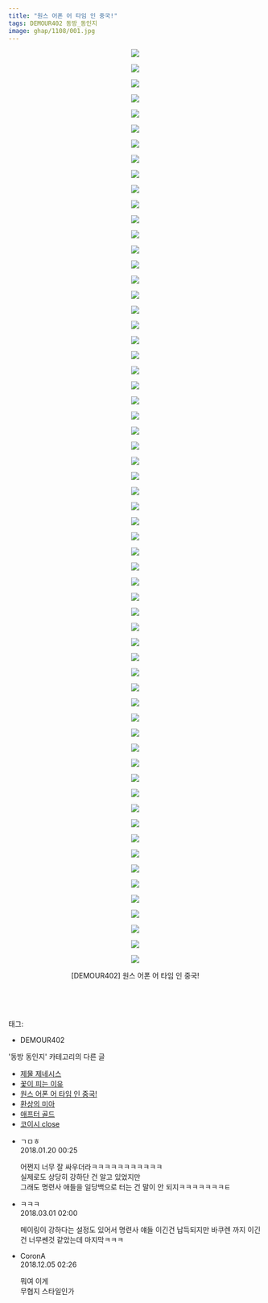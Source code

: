 ```yaml
---
title: "원스 어폰 어 타임 인 중국!"
tags: DEMOUR402 동방_동인지
image: ghap/1108/001.jpg
---
```

<div class="article">
<p style="text-align: center; clear: none; float: none;"><img src="{{ site.nasurl }}/ghap/1108/001.jpg"/></p>
<p style="text-align: center; clear: none; float: none;"><img src="{{ site.nasurl }}/ghap/1108/002.jpg"/></p>
<p style="text-align: center; clear: none; float: none;"><img src="{{ site.nasurl }}/ghap/1108/003.jpg"/></p>
<p style="text-align: center; clear: none; float: none;"><img src="{{ site.nasurl }}/ghap/1108/004.jpg"/></p>
<p style="text-align: center; clear: none; float: none;"><img src="{{ site.nasurl }}/ghap/1108/005.jpg"/></p>
<p style="text-align: center; clear: none; float: none;"><img src="{{ site.nasurl }}/ghap/1108/006.jpg"/></p>
<p style="text-align: center; clear: none; float: none;"><img src="{{ site.nasurl }}/ghap/1108/007.jpg"/></p>
<p style="text-align: center; clear: none; float: none;"><img src="{{ site.nasurl }}/ghap/1108/008.jpg"/></p>
<p style="text-align: center; clear: none; float: none;"><img src="{{ site.nasurl }}/ghap/1108/009.jpg"/></p>
<p style="text-align: center; clear: none; float: none;"><img src="{{ site.nasurl }}/ghap/1108/010.jpg"/></p>
<p style="text-align: center; clear: none; float: none;"><img src="{{ site.nasurl }}/ghap/1108/011.jpg"/></p>
<p style="text-align: center; clear: none; float: none;"><img src="{{ site.nasurl }}/ghap/1108/012.jpg"/></p>
<p style="text-align: center; clear: none; float: none;"><img src="{{ site.nasurl }}/ghap/1108/013.jpg"/></p>
<p style="text-align: center; clear: none; float: none;"><img src="{{ site.nasurl }}/ghap/1108/014.jpg"/></p>
<p style="text-align: center; clear: none; float: none;"><img src="{{ site.nasurl }}/ghap/1108/015.jpg"/></p>
<p style="text-align: center; clear: none; float: none;"><img src="{{ site.nasurl }}/ghap/1108/016.jpg"/></p>
<p style="text-align: center; clear: none; float: none;"><img src="{{ site.nasurl }}/ghap/1108/017.jpg"/></p>
<p style="text-align: center; clear: none; float: none;"><img src="{{ site.nasurl }}/ghap/1108/018.jpg"/></p>
<p style="text-align: center; clear: none; float: none;"><img src="{{ site.nasurl }}/ghap/1108/019.jpg"/></p>
<p style="text-align: center; clear: none; float: none;"><img src="{{ site.nasurl }}/ghap/1108/020.jpg"/></p>
<p style="text-align: center; clear: none; float: none;"><img src="{{ site.nasurl }}/ghap/1108/021.jpg"/></p>
<p style="text-align: center; clear: none; float: none;"><img src="{{ site.nasurl }}/ghap/1108/022.jpg"/></p>
<p style="text-align: center; clear: none; float: none;"><img src="{{ site.nasurl }}/ghap/1108/023.jpg"/></p>
<p style="text-align: center; clear: none; float: none;"><img src="{{ site.nasurl }}/ghap/1108/024.jpg"/></p>
<p style="text-align: center; clear: none; float: none;"><img src="{{ site.nasurl }}/ghap/1108/025.jpg"/></p>
<p style="text-align: center; clear: none; float: none;"><img src="{{ site.nasurl }}/ghap/1108/026.jpg"/></p>
<p style="text-align: center; clear: none; float: none;"><img src="{{ site.nasurl }}/ghap/1108/027.jpg"/></p>
<p style="text-align: center; clear: none; float: none;"><img src="{{ site.nasurl }}/ghap/1108/028.jpg"/></p>
<p style="text-align: center; clear: none; float: none;"><img src="{{ site.nasurl }}/ghap/1108/029.jpg"/></p>
<p style="text-align: center; clear: none; float: none;"><img src="{{ site.nasurl }}/ghap/1108/030.jpg"/></p>
<p style="text-align: center; clear: none; float: none;"><img src="{{ site.nasurl }}/ghap/1108/031.jpg"/></p>
<p style="text-align: center; clear: none; float: none;"><img src="{{ site.nasurl }}/ghap/1108/032.jpg"/></p>
<p style="text-align: center; clear: none; float: none;"><img src="{{ site.nasurl }}/ghap/1108/033.jpg"/></p>
<p style="text-align: center; clear: none; float: none;"><img src="{{ site.nasurl }}/ghap/1108/034.jpg"/></p>
<p style="text-align: center; clear: none; float: none;"><img src="{{ site.nasurl }}/ghap/1108/035.jpg"/></p>
<p style="text-align: center; clear: none; float: none;"><img src="{{ site.nasurl }}/ghap/1108/036.jpg"/></p>
<p style="text-align: center; clear: none; float: none;"><img src="{{ site.nasurl }}/ghap/1108/037.jpg"/></p>
<p style="text-align: center; clear: none; float: none;"><img src="{{ site.nasurl }}/ghap/1108/038.jpg"/></p>
<p style="text-align: center; clear: none; float: none;"><img src="{{ site.nasurl }}/ghap/1108/039.jpg"/></p>
<p style="text-align: center; clear: none; float: none;"><img src="{{ site.nasurl }}/ghap/1108/040.jpg"/></p>
<p style="text-align: center; clear: none; float: none;"><img src="{{ site.nasurl }}/ghap/1108/041.jpg"/></p>
<p style="text-align: center; clear: none; float: none;"><img src="{{ site.nasurl }}/ghap/1108/042.jpg"/></p>
<p style="text-align: center; clear: none; float: none;"><img src="{{ site.nasurl }}/ghap/1108/043.jpg"/></p>
<p style="text-align: center; clear: none; float: none;"><img src="{{ site.nasurl }}/ghap/1108/044.jpg"/></p>
<p style="text-align: center; clear: none; float: none;"><img src="{{ site.nasurl }}/ghap/1108/045.jpg"/></p>
<p style="text-align: center; clear: none; float: none;"><img src="{{ site.nasurl }}/ghap/1108/046.jpg"/></p>
<p style="text-align: center; clear: none; float: none;"><img src="{{ site.nasurl }}/ghap/1108/047.jpg"/></p>
<p style="text-align: center; clear: none; float: none;"><img src="{{ site.nasurl }}/ghap/1108/048.jpg"/></p>
<p style="text-align: center; clear: none; float: none;"><img src="{{ site.nasurl }}/ghap/1108/049.jpg"/></p>
<p style="text-align: center; clear: none; float: none;"><img src="{{ site.nasurl }}/ghap/1108/050.jpg"/></p>
<p style="text-align: center; clear: none; float: none;"><img src="{{ site.nasurl }}/ghap/1108/051.jpg"/></p>
<p style="text-align: center; clear: none; float: none;"><img src="{{ site.nasurl }}/ghap/1108/052.jpg"/></p>
<p style="text-align: center; clear: none; float: none;"><img src="{{ site.nasurl }}/ghap/1108/053.jpg"/></p>
<p style="text-align: center; clear: none; float: none;"><img src="{{ site.nasurl }}/ghap/1108/054.jpg"/></p>
<p style="text-align: center; clear: none; float: none;"><img src="{{ site.nasurl }}/ghap/1108/055.jpg"/></p>
<p style="text-align: center; clear: none; float: none;"><img src="{{ site.nasurl }}/ghap/1108/056.jpg"/></p>
<p style="text-align: center; clear: none; float: none;"><img src="{{ site.nasurl }}/ghap/1108/057.jpg"/></p>
<p style="text-align: center; clear: none; float: none;"><img src="{{ site.nasurl }}/ghap/1108/058.jpg"/></p>
<p style="text-align: center; clear: none; float: none;"><img src="{{ site.nasurl }}/ghap/1108/059.jpg"/></p>
<p style="text-align: center; clear: none; float: none;"><img src="{{ site.nasurl }}/ghap/1108/060.jpg"/></p>
<p style="text-align: center; clear: none; float: none;"><img src="{{ site.nasurl }}/ghap/1108/061.jpg"/></p>
<p style="text-align: center; clear: none; float: none;">[DEMOUR402] 원스 어폰 어 타임 인 중국!</p>
<p style="text-align: center; clear: none; float: none;"><br/></p>
<p><br/></p>
</div><div class="tagTrail">
<p>태그: </p>
<ul>
<li>DEMOUR402</li>
</ul>
</div><div class="another">
<p>'동방 동인지' 카테고리의 다른 글</p>
<ul>
<li><a href="/2016-07-26-ghap_1111">제물 제네시스</a></li>
<li><a href="/2016-07-26-ghap_1109">꽃이 피는 이유</a></li>
<li><a href="/2016-07-26-ghap_1108">원스 어폰 어 타임 인 중국!</a></li>
<li><a href="/2016-07-26-ghap_1107">환상의 미아</a></li>
<li><a href="/2016-07-26-ghap_1106">애프터 골드</a></li>
<li><a href="/2016-07-26-ghap_1105">코이시 close</a></li>
</ul>
</div><div class="cb_module cb_fluid">
<div class="cb_wrt cb_profile">
<div class="comment">
<ul>
<li class="cb_thumb_off" id="comment15178254">
<div class="cb_comment_area">
<div class="cb_info_area">
<div class="cb_section">
<span class="cb_nick_name">ㄱㅁㅎ</span>
</div>
<div class="cb_section">
<span class="cb_date">2018.01.20 00:25 </span>
</div>
</div>
<div class="cb_dsc_comment">
<p class="cb_dsc">
											어쩐지 너무 잘 싸우더라ㅋㅋㅋㅋㅋㅋㅋㅋㅋㅋㅋ<br/>
실제로도 상당히 강하단 건 알고 있었지만<br/>
그래도 명련사 애들을 일당백으로 터는 건 말이 안 되지ㅋㅋㅋㅋㅋㅋㅋㅌ
										</p>
</div>
</div></li>
<li class="cb_thumb_off" id="comment15209444">
<div class="cb_comment_area">
<div class="cb_info_area">
<div class="cb_section">
<span class="cb_nick_name">ㅋㅋㅋ</span>
</div>
<div class="cb_section">
<span class="cb_date">2018.03.01 02:00 </span>
</div>
</div>
<div class="cb_dsc_comment">
<p class="cb_dsc">
											메이링이 강하다는 설정도 있어서 명련사 얘들 이긴건 납득되지만 바쿠렌 까지 이긴건 너무쎈것 같았는데 마지막ㅋㅋㅋ
										</p>
</div>
</div></li>
<li class="cb_thumb_off" id="comment15382590">
<div class="cb_comment_area">
<div class="cb_info_area">
<div class="cb_section">
<span class="cb_nick_name">CoronA</span>
</div>
<div class="cb_section">
<span class="cb_date">2018.12.05 02:26 </span>
</div>
</div>
<div class="cb_dsc_comment">
<p class="cb_dsc">
											뭐여 이게<br/>
무협지 스타일인가
										</p>
</div>
</div></li>
</ul>
</div>
</div><!-- commentList close -->
</div>
<br/>
<p id="refer"></p>
<br/>
